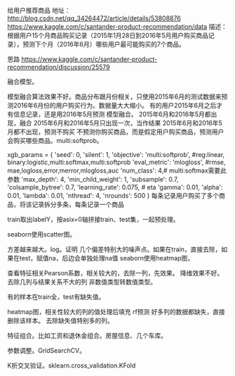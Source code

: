 给用户推荐商品
地址：
http://blog.csdn.net/qq_34264472/article/details/53808876
https://www.kaggle.com/c/santander-product-recommendation/data
描述：
根据用户15个月商品购买记录（2015年1月28日到2016年5月用户购买商品记录），预测下个月（2016年6月）哪些用户最可能购买的7个商品。

思路
https://www.kaggle.com/c/santander-product-recommendation/discussion/25579

融合模型。

模型融合算法效果不好。商品分布跟月份相关，只使用2015年6月的测试数据来预测2016年6月份的用户购买行为。数据量大大缩小。
有的用户2015年6月之后才有信息记录，还是用2016年5月预测
模型融合。
2015年6月和2016年5月都出现，融合
2015年6月和2016年5月只出现一次，当作结果
2015年6月和2016年5月都不出现，预测不购买
不预测你购买商品，而是假定用户购买商品，预测用户会购买哪些商品。multi:softprob。

xgb_params = {
    'seed': 0,
    'silent': 1,
    'objective': 'multi:softprob', #reg:linear, binary:logistic,multi:softmax,multi:softprob
    'eval_metric': 'mlogloss', #rmse, mae,logloss,error,merror,mlogloss,auc
    'num_class': 4,# multi:softmax需要此参数
    'max_depth': 4,
    'min_child_weight': 1,
    'subsample': 0.7,
    'colsample_bytree': 0.7,
    'learning_rate': 0.075, # eta
    'gamma': 0.01,
    'alpha': 0.01,
    'lambda': 0.01,
    'nthread': 4,
    'nrounds': 500
}
每条记录用户购买了多个商品，将该记录拆分多条，每条记录一个商品

train取出labelY，按asix=0轴拼接train、test集，一起预处理。

seaborn使用scatter图。

方差越来越大。log。证明
几个偏差特别大的噪声点。如果在train，直接去除，如果在test，赋值na，后边会单独处理na值
seaborn使用heatmap图，

查看特征相关Pearson系数，相关较大的，去除一列，先效果。
降维效果不好。去除几列与结果关系不大的列
非数值类型转数值类型。

有的样本在train全，test有缺失值。

heatmap图，相关性较大的列的值处理后填充
rf预测
好多列的数据都缺失，直接删除该样本。
去除缺失值特别多的列。

特征组合。比如工资和退休金组合。房屋信息、几个车库。

参数调整。GridSearchCV。

K折交叉验证。sklearn.cross_validation.KFold

